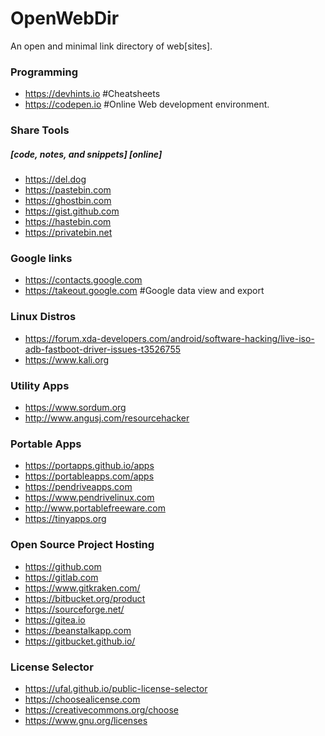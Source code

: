 # OpenWebDir
An open and minimal link directory of web[sites].

### Programming
* https://devhints.io #Cheatsheets
* https://codepen.io #Online Web development environment.

### Share Tools
##### [code, notes, and snippets] [online]
* https://del.dog
* https://pastebin.com
* https://ghostbin.com
* https://gist.github.com
* https://hastebin.com
* https://privatebin.net

### Google links
* https://contacts.google.com
* https://takeout.google.com #Google data view and export

### Linux Distros
* https://forum.xda-developers.com/android/software-hacking/live-iso-adb-fastboot-driver-issues-t3526755
* https://www.kali.org

### Utility Apps
* https://www.sordum.org
* http://www.angusj.com/resourcehacker

### Portable Apps
* https://portapps.github.io/apps
* https://portableapps.com/apps
* https://pendriveapps.com
* https://www.pendrivelinux.com
* http://www.portablefreeware.com
* https://tinyapps.org

### Open Source Project Hosting
* https://github.com
* https://gitlab.com
* https://www.gitkraken.com/
* https://bitbucket.org/product
* https://sourceforge.net/
* https://gitea.io
* https://beanstalkapp.com
* https://gitbucket.github.io/

### License Selector
* https://ufal.github.io/public-license-selector
* https://choosealicense.com
* https://creativecommons.org/choose
* https://www.gnu.org/licenses

